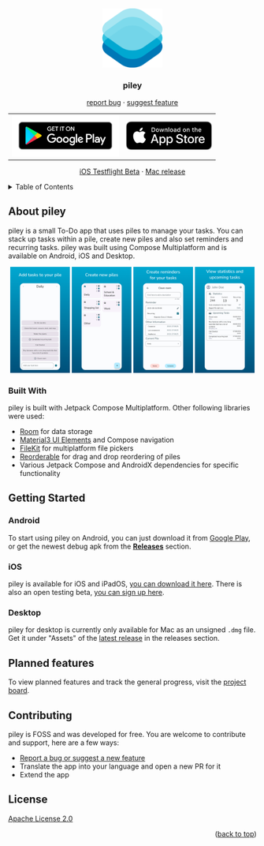<a name="readme-top"></a>
<!-- READme template from: https://github.com/othneildrew/Best-README-Template
 MIT License Copyright (c) 2021 Othneil Drew -->


<br />
<div align="center">
  <a href="https://github.com/justdeko/piley">
    <img src="docs/assets/piley-logo.png" alt="Logo" height="120">
  </a>

<h3 align="center">piley</h3>

  <p align="center">
    <a href="https://github.com/justdeko/piley/issues">report bug</a>
    ·
    <a href="https://github.com/justdeko/piley/issues">suggest feature</a>
  </p>
  
<table border="0" cellpadding="0" cellspacing="0">
<tr>
<td><a href='https://play.google.com/store/apps/details?id=com.dk.piley'><img alt='Get it on Google Play' src='docs/assets/google-play-badge.png' width="218"/></a></td>
<td><a href='https://apps.apple.com/us/app/piley/id6742054302'><img alt='Get on App Store' src='docs/assets/ios.svg' width="175"/></a></td>
</tr>
</table>

<p align="center">
    <a href="https://testflight.apple.com/join/zVQVUXFb">iOS Testflight Beta</a>
    ·
    <a href="https://github.com/justdeko/piley/releases">Mac release</a>
  </p>
</div>


<!-- TABLE OF CONTENTS -->
<details>
  <summary>Table of Contents</summary>
  <ol>
    <li>
      <a href="#about-piley">About piley</a>
      <ul>
        <li><a href="#built-with">Built with</a></li>
      </ul>
    </li>
    <li>
      <a href="#getting-started">Getting Started</a>
    </li>
    <li><a href="#planned-features">Planned Features</a></li>
    <li><a href="#contributing">Contributing</a></li>
    <li><a href="#license">License</a></li>
  </ol>
</details>

## About piley

piley is a small To-Do app that uses piles to manage your tasks. You can stack up tasks within a
pile, create new piles and also set reminders and recurring tasks. piley was built using Compose Multiplatform and is available on Android, iOS and Desktop. 

<div align="center">
  <p>
    <img src="docs/content/image/screenshot-pile.png" width="24%" />
    <img src="docs/content/image/screenshot-pile-overview.png" width="24%" />
    <img src="docs/content/image/screenshot-recurring-tasks.png" width="24%" /> 
    <img src="docs/content/image/screenshot-profile.png" width="24%" />
  </p>
</div>

### Built With

piley is built with Jetpack Compose Multiplatform. Other following libraries were used:

* [Room](https://developer.android.com/training/data-storage/room) for data storage
* [Material3 UI Elements](https://developer.android.com/jetpack/androidx/releases/compose-material3)
  and Compose navigation
* [FileKit](https://github.com/vinceglb/FileKit) for multiplatform file pickers
* [Reorderable](https://github.com/Calvin-LL/Reorderable) for drag and drop reordering of piles
* Various Jetpack Compose and AndroidX dependencies for specific functionality

## Getting Started

### Android

To start using piley on Android, you can just download it from [Google
Play](https://play.google.com/store/apps/details?id=com.dk.piley), or get the newest debug apk from the
**[Releases](https://github.com/justdeko/piley/releases)** section.

### iOS

piley is available for iOS and iPadOS, [you can download it here](https://apps.apple.com/us/app/piley/id6742054302).
There is also an open testing beta, [you can sign up here](https://testflight.apple.com/join/zVQVUXFb).

### Desktop

piley for desktop is currently only available for Mac as an unsigned `.dmg` file. Get it under "Assets" of the [latest release](https://github.com/justdeko/piley/releases) in the releases section.

## Planned features

To view planned features and track the general progress, visit
the [project board](https://github.com/users/justdeko/projects/1).

## Contributing

piley is FOSS and was developed for free. You are welcome to contribute and support, here are a few
ways:

* [Report a bug or suggest a new feature](https://github.com/justdeko/piley/issues)
* Translate the app into your language and open a new PR for it
* Extend the app

## License

[Apache License 2.0](https://github.com/justdeko/piley/blob/main/LICENSE)

<p align="right">(<a href="#readme-top">back to top</a>)</p>
